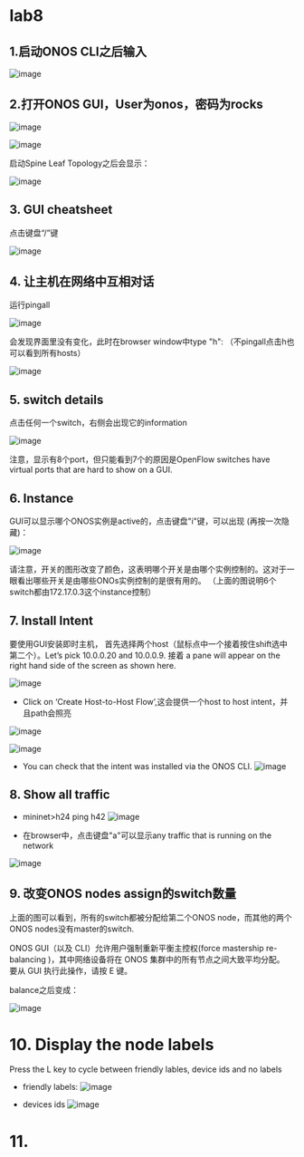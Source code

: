 # lab8

## 1.启动ONOS CLI之后输入
![image](https://user-images.githubusercontent.com/58734009/190889981-507b60f7-117a-4534-8ea7-b523566cda02.png)

## 2.打开ONOS GUI，User为onos，密码为rocks
![image](https://user-images.githubusercontent.com/58734009/190890022-62e55c6d-e500-43f1-a70d-46886a6df7c3.png)

![image](https://user-images.githubusercontent.com/58734009/190890033-d6defad3-1bbf-453a-8b87-293683c3672e.png)

启动Spine Leaf Topology之后会显示：

![image](https://user-images.githubusercontent.com/58734009/190890326-0b12aa66-4e97-44d4-bbe0-29e345f2b406.png)

## 3. GUI cheatsheet
点击键盘“/”键

![image](https://user-images.githubusercontent.com/58734009/190890393-2dc0692d-849a-43f8-b5ea-bf2d62b83e83.png)

## 4. 让主机在网络中互相对话

运行pingall

![image](https://user-images.githubusercontent.com/58734009/190890459-cc042007-6291-4bc4-8c75-01282e339667.png)

会发现界面里没有变化，此时在browser window中type "h": （不pingall点击h也可以看到所有hosts）

![image](https://user-images.githubusercontent.com/58734009/190890490-27baa128-49b3-42f5-a65f-47ce7463f341.png)

## 5. switch details
点击任何一个switch，右侧会出现它的information

![image](https://user-images.githubusercontent.com/58734009/190890551-05409caf-dae0-4ae7-b8cd-2c022b87836a.png)

注意，显示有8个port，但只能看到7个的原因是OpenFlow switches have virtual ports that are hard to show on a GUI.

## 6. Instance
GUI可以显示哪个ONOS实例是active的，点击键盘"i"键，可以出现 (再按一次隐藏)：

![image](https://user-images.githubusercontent.com/58734009/190890731-00e7f114-c850-4f78-b9a0-662648f61041.png)

请注意，开关的图形改变了颜色，这表明哪个开关是由哪个实例控制的。这对于一眼看出哪些开关是由哪些ONOs实例控制的是很有用的。
（上面的图说明6个switch都由172.17.0.3这个instance控制）

## 7. Install Intent
要使用GUI安装即时主机， 首先选择两个host（鼠标点中一个接着按住shift选中第二个）。Let’s pick 10.0.0.20 and 10.0.0.9. 接着 a pane will appear on the right hand 
side of the screen as shown here.

![image](https://user-images.githubusercontent.com/58734009/190891129-8ddc904a-70b1-4d35-a0da-a0f0258d75b9.png)

* Click on ‘Create Host-to-Host Flow’,这会提供一个host to host intent，并且path会照亮

![image](https://user-images.githubusercontent.com/58734009/190891163-b7fb7f15-1d49-4d6d-9d15-5304d8900a12.png)

![image](https://user-images.githubusercontent.com/58734009/190891185-e1fd29a1-f86b-484e-8044-075c37460efa.png)

* You can check that the intent was installed via the ONOS CLI.
![image](https://user-images.githubusercontent.com/58734009/190891258-338041e7-7b25-4515-bebe-6e9fe2e0522d.png)

## 8. Show all traffic 
* mininet>h24 ping h42
![image](https://user-images.githubusercontent.com/58734009/190891651-9cf90e1d-84d3-4cd4-bbc1-e1537af590e5.png)

* 在browser中，点击键盘"a"可以显示any traffic that is running on the network

![image](https://user-images.githubusercontent.com/58734009/190891514-da1a5e4c-e935-4d03-ae1d-9376e969ff99.png)

## 9. 改变ONOS nodes assign的switch数量

上面的图可以看到，所有的switch都被分配给第二个ONOS node，而其他的两个ONOS nodes没有master的switch.

ONOS GUI（以及 CLI）允许用户强制重新平衡主控权(force mastership re-balancing )，其中网络设备将在 ONOS 集群中的所有节点之间大致平均分配。 要从 GUI 执行此操作，请按 E 键。

balance之后变成：

![image](https://user-images.githubusercontent.com/58734009/191028987-defa49ff-e817-40c7-b8c3-1cb9e5c6091b.png)


# 10. Display the node labels
Press the L key to cycle between friendly lables, device ids and no labels

* friendly labels:
  ![image](https://user-images.githubusercontent.com/58734009/191029322-804935dc-412a-4215-8ea1-0738f04428ab.png)

* devices ids
  ![image](https://user-images.githubusercontent.com/58734009/191029369-e23131f1-98de-492b-9478-8546a40371f0.png)

# 11. 
